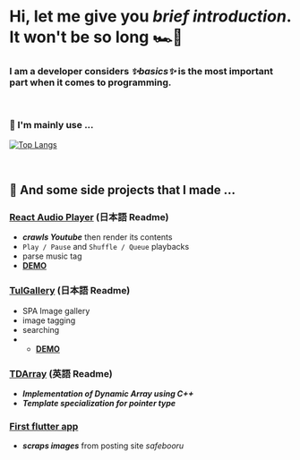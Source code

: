 # Hi, let me give you _brief introduction_. It won't be so long :racing_car::checkered_flag:

### I am a developer considers _✨basics✨_ is the most important part when it comes to programming.

</br>

### 	:small_blue_diamond: I'm mainly use ...
[![Top Langs](https://github-readme-stats.vercel.app/api/top-langs/?username=sessho-maru&layout=compact)](https://github.com/sessho-maru/github-readme-stats)

</br>

## 	:small_blue_diamond: And some side projects that I made ...
### [React Audio Player](https://github.com/Sessho-maru/React_Audio) (日本語 Readme)
* _**crawls Youtube**_ then render its contents
* `Play / Pause` and `Shuffle / Queue` playbacks
* parse music tag
* [**DEMO**](http://184.72.2.1/)

### [TulGallery](https://github.com/Sessho-maru/TulGallery) (日本語 Readme)
* SPA Image gallery
* image tagging
* searching
* * [**DEMO**](http://54.219.167.232/login)

### [TDArray](https://github.com/Sessho-maru/TDArray) (英語 Readme)
* _**Implementation of Dynamic Array using C++**_
* _**Template specialization for pointer type**_

### [First flutter app](https://github.com/Sessho-maru/flutter)
* _**scraps images**_ from posting site _safebooru_

<!--
**Sessho-maru/Sessho-maru** is a ✨ _special_ ✨ repository because its `README.md` (this file) appears on your GitHub profile.

Here are some ideas to get you started:

- 🔭 I’m currently working on ...
- 🌱 I’m currently learning ...
- 👯 I’m looking to collaborate on ...
- 🤔 I’m looking for help with ...
- 💬 Ask me about ...
- 📫 How to reach me: ...
- 😄 Pronouns: ...
- ⚡ Fun fact: ...
-->
